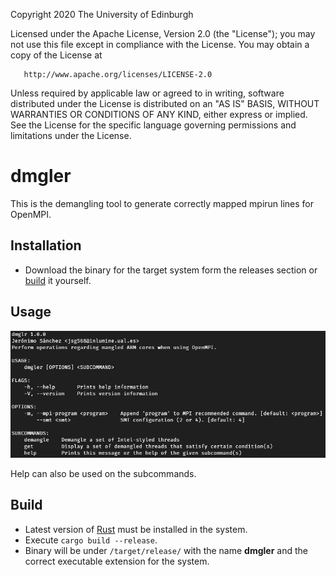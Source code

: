    Copyright 2020 The University of Edinburgh

   Licensed under the Apache License, Version 2.0 (the "License");
   you may not use this file except in compliance with the License.
   You may obtain a copy of the License at

       http://www.apache.org/licenses/LICENSE-2.0

   Unless required by applicable law or agreed to in writing, software
   distributed under the License is distributed on an "AS IS" BASIS,
   WITHOUT WARRANTIES OR CONDITIONS OF ANY KIND, either express or implied.
   See the License for the specific language governing permissions and
   limitations under the License.

# dmgler
This is the demangling tool to generate correctly mapped mpirun lines for OpenMPI.

## Installation
+ Download the binary for the target system form the releases section or [build](#Build) it yourself.

## Usage
![Usage](img/usage.png)

Help can also be used on the subcommands.

## Build
+ Latest version of [Rust](https://www.rust-lang.org/tools/install) must be installed in the system.
+ Execute ``cargo build --release``.
+ Binary will be under ``/target/release/`` with the name **dmgler** and the correct executable extension for the system.